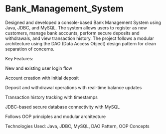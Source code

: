 # Bank_Management_System

Designed and developed a console-based Bank Management System using Java, JDBC, and MySQL. The system allows users to register as new customers, manage bank accounts, perform secure deposits and withdrawals, and view transaction history. The project follows a modular architecture using the DAO (Data Access Object) design pattern for clean separation of concerns.

Key Features:

New and existing user login flow

Account creation with initial deposit

Deposit and withdrawal operations with real-time balance updates

Transaction history tracking with timestamps

JDBC-based secure database connectivity with MySQL

Follows OOP principles and modular architecture

Technologies Used:
Java, JDBC, MySQL, DAO Pattern, OOP Concepts

